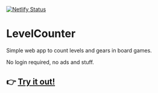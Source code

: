 [![Netlify Status](https://api.netlify.com/api/v1/badges/cc542271-db11-4b33-9d8d-5f946973a258/deploy-status)](https://app.netlify.com/sites/candid-florentine-6f1925/deploys)

# LevelCounter

Simple web app to count levels and gears in board games.

No login required, no ads and stuff.

##  👉 [Try it out!](https://lvl.fede.im/)




